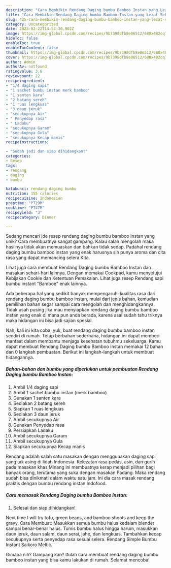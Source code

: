 ```yaml
---
description: "Cara Membikin Rendang Daging bumbu Bamboo Instan yang Lezat Sekali"
title: "Cara Membikin Rendang Daging bumbu Bamboo Instan yang Lezat Sekali"
slug: 425-cara-membikin-rendang-daging-bumbu-bamboo-instan-yang-lezat-sekali
category: Uncategorized
date: 2023-02-22T14:54:30.902Z
image: https://img-global.cpcdn.com/recipes/9b7398dfb8e06512/680x482cq70/rendang-daging-bumbu-bamboo-instan-foto-resep-utama.jpg
hideToc: false
enableToc: true
enableTocContent: false
thumbnail: https://img-global.cpcdn.com/recipes/9b7398dfb8e06512/680x482cq70/rendang-daging-bumbu-bamboo-instan-foto-resep-utama.jpg
cover: https://img-global.cpcdn.com/recipes/9b7398dfb8e06512/680x482cq70/rendang-daging-bumbu-bamboo-instan-foto-resep-utama.jpg
author: Admin
authorAv: notfound
ratingvalue: 3.6
reviewcount: 22
recipeingredient:
- "1/4 daging sapi"
- "1 sachet bumbu instan merk bamboo"
- "1 santen kara"
- "2 batang sereh"
- "1 ruas lengkuas"
- "3 daun jeruk"
- "secukupnya Air"
- " Penyedap rasa"
- " Ladaku"
- "secukupnya Garam"
- "secukupnya Gula"
- "secukupnya Kecap manis"
recipeinstructions:

- "Sudah jadi dan siap dihidangkan!"
categories:
- Resep
tags:
- rendang
- daging
- bumbu

katakunci: rendang daging bumbu 
nutrition: 155 calories
recipecuisine: Indonesian
preptime: "PT29M"
cooktime: "PT47M"
recipeyield: "3"
recipecategory: Dinner

---
```





Sedang mencari ide resep rendang daging bumbu bamboo instan yang unik? Cara membuatnya sangat gampang. Kalau salah mengolah maka hasilnya tidak akan memuaskan dan bahkan tidak sedap. Padahal rendang daging bumbu bamboo instan yang enak harusnya sih punya aroma dan cita rasa yang dapat memancing selera Kita.





Lihat juga cara membuat Rendang Daging bumbu Bamboo Instan dan masakan sehari-hari lainnya. Dengan memakai Cookpad, kamu menyetujui Kebijakan Cookie dan Ketentuan Pemakaian. Lihat juga resep Rendang sapi bumbu instant &#34;Bamboe&#34; enak lainnya.

Ada beberapa hal yang sedikit banyak mempengaruhi kualitas rasa dari rendang daging bumbu bamboo instan, mulai dari jenis bahan, kemudian pemilihan bahan segar sampai cara mengolah dan menghidangkannya. Tidak usah pusing jika mau menyiapkan rendang daging bumbu bamboo instan yang enak di mana pun anda berada, karena asal sudah tahu triknya maka hidangan ini bisa jadi sajian spesial.






Nah, kali ini kita coba, yuk, buat rendang daging bumbu bamboo instan sendiri di rumah. Tetap berbahan sederhana, hidangan ini dapat memberi manfaat dalam membantu menjaga kesehatan tubuhmu sekeluarga. Kamu dapat membuat Rendang Daging bumbu Bamboo Instan memakai 12 bahan dan 0 langkah pembuatan. Berikut ini langkah-langkah untuk membuat hidangannya.

<!--inarticleads1-->

##### Bahan-bahan dan bumbu yang diperlukan untuk pembuatan Rendang Daging bumbu Bamboo Instan:

1. Ambil 1/4 daging sapi
1. Ambil 1 sachet bumbu instan (merk bamboo)
1. Gunakan 1 santen kara
1. Sediakan 2 batang sereh
1. Siapkan 1 ruas lengkuas
1. Sediakan 3 daun jeruk
1. Ambil secukupnya Air
1. Gunakan  Penyedap rasa
1. Persiapkan  Ladaku
1. Ambil secukupnya Garam
1. Ambil secukupnya Gula
1. Siapkan secukupnya Kecap manis


Rendang adalah salah satu masakan dengan menggunakan daging sapi yang tak asing di lidah Indonesia. Kelezatan rasa pedas, asin, dan gurih pada masakan khas Minang ini membuatnya kerap menjadi pilihan bagi banyak orang, terutama yang suka dengan masakan Padang. Maka rendang sudah bisa dinikmati dalam waktu satu jam. Ini dia cara masak rendang praktis dengan bumbu rendang instan Indofood. 

<!--inarticleads2-->

##### Cara memasak Rendang Daging bumbu Bamboo Instan:


1. Selesai dan siap dihidangkan!

Next time I will try tofu, green beans, and bamboo shoots and keep the gravy. Cara Membuat: Masukkan semua bumbu halus kedalam blender sampai benar-benar halus. Tumis bumbu halus hingga harum, masukkan daun jeruk, daun salam, daun serai, jahe, dan lengkuas. Tambahkan kecap secukupnya serta penyedap rasa sesuai selera. Rendang Simple Bumbu Instant Saikoro Meltic. 

Gimana nih? Gampang kan? Itulah cara membuat rendang daging bumbu bamboo instan yang bisa kamu lakukan di rumah. Selamat mencoba!
